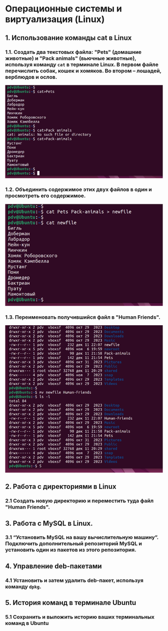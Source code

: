 # Операционные системы и виртуализация (Linux)
## 1. Использование команды cat в Linux

### 1.1. Создать два текстовых файла: "Pets" (домашние животные) и "Pack animals" (вьючные животные), используя команду `cat` в терминале Linux. В первом файле перечислить собак, кошек и хомяков. Во втором – лошадей, верблюдов и ослов.
![Create files "Pets" and "Pack animals".](Images/2024-12-11%20215919.png)

### 1.2. Объединить содержимое этих двух файлов в один и просмотреть его содержимое.
![Combine "Pets" and "Pack animals" and show result.](Images/2024-12-11%20220922.png)

### 1.3. Переименовать получившийся файл в "Human Friends".
![Rename new file to "Human Friends"](Images/2024-12-11%20221223.png)

## 2. Работа с директориями в Linux

### 2.1 Создать новую директорию и переместить туда файл "Human Friends".

## 3. Работа с MySQL в Linux.

### 3.1 “Установить MySQL на вашу вычислительную машину”. Подключить дополнительный репозиторий MySQL и установить один из пакетов из этого репозитория.

## 4. Управление deb-пакетами

### 4.1 Установить и затем удалить deb-пакет, используя команду `dpkg`.

## 5. История команд в терминале Ubuntu

### 5.1 Сохранить и выложить историю ваших терминальных команд в Ubuntu